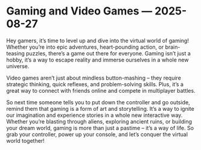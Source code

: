 # Gaming and Video Games — 2025-08-27

Hey gamers, it’s time to level up and dive into the virtual world of gaming! Whether you’re into epic adventures, heart-pounding action, or brain-teasing puzzles, there’s a game out there for everyone. Gaming isn’t just a hobby, it’s a way to escape reality and immerse ourselves in a whole new universe. 

Video games aren’t just about mindless button-mashing – they require strategic thinking, quick reflexes, and problem-solving skills. Plus, it’s a great way to connect with friends online and compete in multiplayer battles. 

So next time someone tells you to put down the controller and go outside, remind them that gaming is a form of art and storytelling. It’s a way to ignite our imagination and experience stories in a whole new interactive way. Whether you’re blasting through aliens, exploring ancient ruins, or building your dream world, gaming is more than just a pastime – it’s a way of life. So grab your controller, power up your console, and let’s conquer the virtual world together!